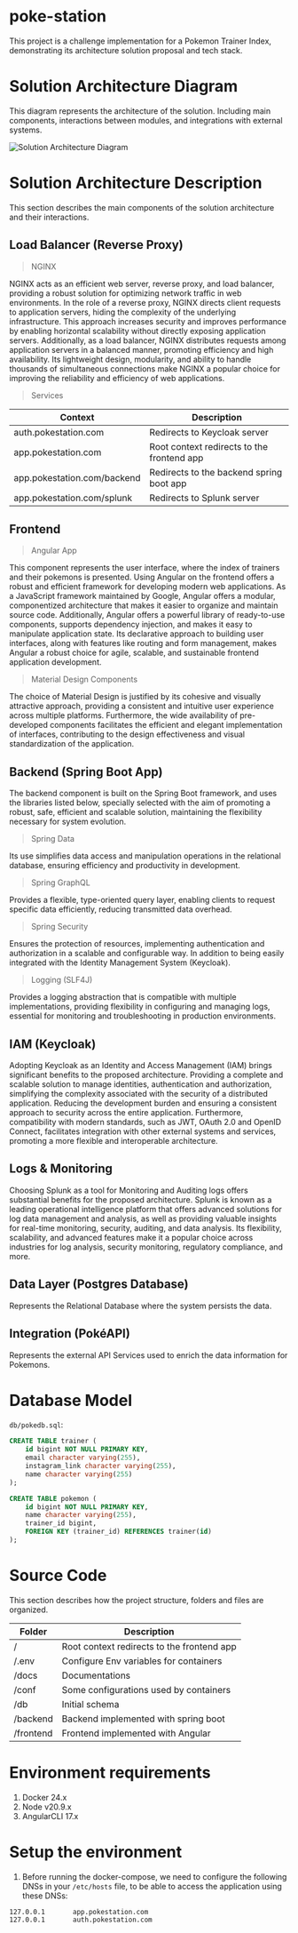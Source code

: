 # poke-station
This project is a challenge implementation for a Pokemon Trainer Index, demonstrating its architecture solution proposal and tech stack.

# Solution Architecture Diagram

This diagram represents the architecture of the solution. Including main components, interactions between modules, and integrations with external systems.

![Solution Architecture Diagram](./docs/architecture-diagram.png "Solution Architecture Diagram")

# Solution Architecture Description

This section describes the main components of the solution architecture and their interactions.

## Load Balancer (Reverse Proxy)

> NGINX 

NGINX acts as an efficient web server, reverse proxy, and load balancer, providing a robust solution for optimizing network traffic in web environments. In the role of a reverse proxy, NGINX directs client requests to application servers, hiding the complexity of the underlying infrastructure. This approach increases security and improves performance by enabling horizontal scalability without directly exposing application servers. Additionally, as a load balancer, NGINX distributes requests among application servers in a balanced manner, promoting efficiency and high availability. Its lightweight design, modularity, and ability to handle thousands of simultaneous connections make NGINX a popular choice for improving the reliability and efficiency of web applications.

> Services

| Context      | Description                                 |
| --------------------------- | ------------------------------------------- |
| auth.pokestation.com        | Redirects to Keycloak server                |
| app.pokestation.com         | Root context redirects to the frontend app  |
| app.pokestation.com/backend | Redirects to the backend spring boot app    |
| app.pokestation.com/splunk  | Redirects to Splunk server                  |


## Frontend

> Angular App

This component represents the user interface, where the index of trainers and their pokemons is presented.
Using Angular on the frontend offers a robust and efficient framework for developing modern web applications. As a JavaScript framework maintained by Google, Angular offers a modular, componentized architecture that makes it easier to organize and maintain source code. Additionally, Angular offers a powerful library of ready-to-use components, supports dependency injection, and makes it easy to manipulate application state. Its declarative approach to building user interfaces, along with features like routing and form management, makes Angular a robust choice for agile, scalable, and sustainable frontend application development.

> Material Design Components

The choice of Material Design is justified by its cohesive and visually attractive approach, providing a consistent and intuitive user experience across multiple platforms. Furthermore, the wide availability of pre-developed components facilitates the efficient and elegant implementation of interfaces, contributing to the design effectiveness and visual standardization of the application.

## Backend (Spring Boot App)

The backend component is built on the Spring Boot framework, and uses the libraries listed below, specially selected with the aim of promoting a robust, safe, efficient and scalable solution, maintaining the flexibility necessary for system evolution.

> Spring Data 

Its use simplifies data access and manipulation operations in the relational database, ensuring efficiency and productivity in development.

> Spring GraphQL

Provides a flexible, type-oriented query layer, enabling clients to request specific data efficiently, reducing transmitted data overhead.

> Spring Security

Ensures the protection of resources, implementing authentication and authorization in a scalable and configurable way. In addition to being easily integrated with the Identity Management System (Keycloak).

> Logging (SLF4J)

Provides a logging abstraction that is compatible with multiple implementations, providing flexibility in configuring and managing logs, essential for monitoring and troubleshooting in production environments. 

## IAM (Keycloak)

Adopting Keycloak as an Identity and Access Management (IAM) brings significant benefits to the proposed architecture. Providing a complete and scalable solution to manage identities, authentication and authorization, simplifying the complexity associated with the security of a distributed application. Reducing the development burden and ensuring a consistent approach to security across the entire application. Furthermore, compatibility with modern standards, such as JWT, OAuth 2.0 and OpenID Connect, facilitates integration with other external systems and services, promoting a more flexible and interoperable architecture.

## Logs & Monitoring

Choosing Splunk as a tool for Monitoring and Auditing logs offers substantial benefits for the proposed architecture. Splunk is known as a leading operational intelligence platform that offers advanced solutions for log data management and analysis, as well as providing valuable insights for real-time monitoring, security, auditing, and data analysis. Its flexibility, scalability, and advanced features make it a popular choice across industries for log analysis, security monitoring, regulatory compliance, and more.

## Data Layer (Postgres Database)

Represents the Relational Database where the system persists the data.

## Integration (PokéAPI)

Represents the external API Services used to enrich the data information for Pokemons.

# Database Model

```db/pokedb.sql```:
```sql
CREATE TABLE trainer (
    id bigint NOT NULL PRIMARY KEY,
    email character varying(255),
    instagram_link character varying(255),
    name character varying(255)
);

CREATE TABLE pokemon (
    id bigint NOT NULL PRIMARY KEY,
    name character varying(255),
    trainer_id bigint,
    FOREIGN KEY (trainer_id) REFERENCES trainer(id)
);
```

# Source Code

This section describes how the project structure, folders and files are organized.

| Folder           | Description                                 |
| ---------------- | ------------------------------------------- |
| /                | Root context redirects to the frontend app  |
| /.env            | Configure Env variables for containers      |
| /docs            | Documentations                              |
| /conf            | Some configurations used by containers      |
| /db              | Initial schema                              |
| /backend         | Backend implemented with spring boot        |
| /frontend        | Frontend implemented with Angular           |


# Environment requirements

1. Docker 24.x
2. Node v20.9.x
3. AngularCLI 17.x

# Setup the environment

1. Before running the docker-compose, we need to configure the following DNSs in your `/etc/hosts` file, to be able to access the application using these DNSs:

```
127.0.0.1       app.pokestation.com
127.0.0.1       auth.pokestation.com
```
